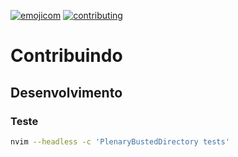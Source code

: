 [![emojicom](https://img.shields.io/badge/emojicom-%F0%9F%90%9B%20%F0%9F%86%95%20%F0%9F%92%AF%20%F0%9F%91%AE%20%F0%9F%86%98%20%F0%9F%92%A4-%23fff)](http://neni.dev/emojicom)
[![contributing](https://img.shields.io/badge/CONTRIBUTING-CONTRIBUINDO-%23fff)](http://neni.dev/contributing)

# Contribuindo

## Desenvolvimento

### Teste

```sh
nvim --headless -c 'PlenaryBustedDirectory tests'
```
